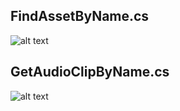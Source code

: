 ## FindAssetByName.cs
![alt text](http://i.imgur.com/vOhngNN.jpg)

## GetAudioClipByName.cs
![alt text](http://i.imgur.com/CtAq9ID.jpg)
